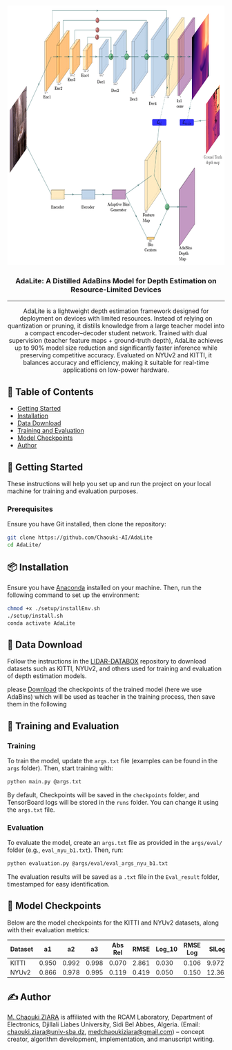 <p align="center">
  <a href="" rel="noopener">
    <img width=800px height=600px src="images/design.png" alt="Project logo">
  </a>
</p>

<h3 align="center">AdaLite: A Distilled AdaBins Model for Depth Estimation on Resource-Limited Devices</h3>

---

<p align="center"> 
    AdaLite is a lightweight depth estimation framework designed for deployment on devices with limited resources. Instead of relying on quantization or pruning, it distills knowledge from a large teacher model into a compact encoder–decoder student network. Trained with dual supervision (teacher feature maps + ground-truth depth), AdaLite achieves up to 90% model size reduction and significantly faster inference while preserving competitive accuracy. Evaluated on NYUv2 and KITTI, it balances accuracy and efficiency, making it suitable for real-time applications on low-power hardware.
</p>

## 📝 Table of Contents

- [Getting Started](#getting_started)
- [Installation](#installation)
- [Data Download](#data-download)
- [Training and Evaluation](#training-evaluation)
- [Model Checkpoints](#model-checkpoints)
- [Author](#author)


## 🏁 Getting Started <a name="getting_started"></a>

These instructions will help you set up and run the project on your local machine for training and evaluation purposes.

### Prerequisites

Ensure you have Git installed, then clone the repository:

```bash
git clone https://github.com/Chaouki-AI/AdaLite
cd AdaLite/
```

## 📦 Installation <a name="installation"></a>

Ensure you have [Anaconda](https://www.anaconda.com/) installed on your machine. Then, run the following command to set up the environment:

```bash
chmod +x ./setup/installEnv.sh
./setup/install.sh
conda activate AdaLite
```

## 📂 Data Download <a name="data-download"></a>

Follow the instructions in the [LIDAR-DATABOX](https://github.com/Chaouki-AI/LIDAR-DATABOX/) repository to download datasets such as KITTI, NYUv2, and others used for training and evaluation of depth estimation models.

please [Download](https://drive.google.com/drive/folders/1nYyaQXOBjNdUJDsmJpcRpu6oE55aQoLA) the checkpoints of the trained model (here we use AdaBins) which will be used as teacher in the training process, then save them in the following 

## 🚀 Training and Evaluation <a name="training-evaluation"></a>

### Training

To train the model, update the `args.txt` file (examples can be found in the `args` folder). Then, start training with:

```bash
python main.py @args.txt
```
By default, Checkpoints will be saved in the `checkpoints` folder, and TensorBoard logs will be stored in the `runs` folder. You can change it using the `args.txt` file.

### Evaluation

To evaluate the model, create an `args.txt` file as provided in the `args/eval/` folder (e.g., `eval_nyu_b1.txt`). Then, run:

```bash
python evaluation.py @args/eval/eval_args_nyu_b1.txt
```


The evaluation results will be saved as a `.txt` file in the `Eval_result` folder, timestamped for easy identification.

## 📌 Model Checkpoints <a name="model-checkpoints"></a>

Below are the model checkpoints for the KITTI and NYUv2 datasets, along with their evaluation metrics:

| Dataset  | a1    | a2    | a3    | Abs Rel | RMSE  | Log_10 | RMSE Log | SILog  | Sq Rel | Checkpoint |
|----------|-------|-------|-------|---------|-------|--------|----------|--------|--------|------------|
| KITTI | 0.950 | 0.992 | 0.998 | 0.070 | 2.861 | 0.030 | 0.106   | 9.972 | 0.285 | [Download](https://univsbadz-my.sharepoint.com/:f:/g/personal/chaouki_ziara_univ-sba_dz/ErOQzGUNNkJGn6lBbKNk9tMBiu2p9l2V8xucLOyv_qSffw?e=nvSfyJ)  |
| NYUv2 | 0.866 | 0.978 | 0.995 | 0.119 | 0.419 | 0.050 | 0.150   | 12.362 | 0.072 | [Download](https://univsbadz-my.sharepoint.com/:f:/g/personal/chaouki_ziara_univ-sba_dz/ErOQzGUNNkJGn6lBbKNk9tMBiu2p9l2V8xucLOyv_qSffw?e=nvSfyJ)  |

## ✍️ Author <a name="author"></a>

[M. Chaouki ZIARA](https://github.com/Chaouki-AI) is affiliated with the RCAM Laboratory, Department of Electronics, Djillali Liabes University, Sidi Bel Abbes, Algeria. (Email: chaouki.ziara@univ-sba.dz, medchaoukiziara@gmail.com) – concept creator, algorithm development, implementation, and manuscript writing.